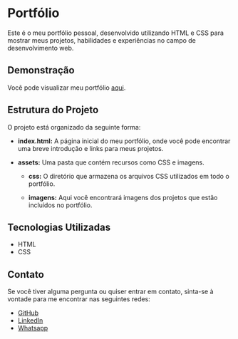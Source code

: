 # Portfólio

Este é o meu portfólio pessoal, desenvolvido utilizando HTML e CSS para mostrar meus projetos, habilidades e experiências no campo de desenvolvimento web.

## Demonstração

Você pode visualizar meu portfólio [aqui](https://sousa-edson.github.io/portfolio/).


## Estrutura do Projeto

O projeto está organizado da seguinte forma:

- **index.html:** A página inicial do meu portfólio, onde você pode encontrar uma breve introdução e links para meus projetos.

- **assets:** Uma pasta que contém recursos como CSS e imagens.

  - **css:** O diretório que armazena os arquivos CSS utilizados em todo o portfólio.

  - **imagens:** Aqui você encontrará imagens dos projetos que estão incluídos no portfólio.

## Tecnologias Utilizadas

- HTML
- CSS

## Contato

Se você tiver alguma pergunta ou quiser entrar em contato, sinta-se à vontade para me encontrar nas seguintes redes:

- [GitHub](https://github.com/Sousa-Edson)
- [LinkedIn](https://www.linkedin.com/in/edson-sousa-b0769a181)
- [Whatsapp](https://www.linkedin.com/in/edson-sousa-b0769a181](https://api.whatsapp.com/send?phone=5511998232603)https://api.whatsapp.com/send?phone=5511998232603)
